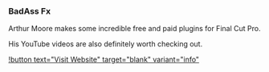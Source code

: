 ### BadAss Fx

Arthur Moore makes some incredible free and paid plugins for Final Cut Pro.

His YouTube videos are also definitely worth checking out.

[!button text="Visit Website" target="blank" variant="info"](https://www.youtube.com/watch?v=d5Mbj_s09u4&list=PLy-CmkRNiDfn56FykK-mJyWJLOvmkb50S)